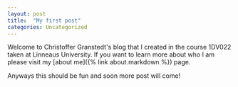 ```yaml
---
layout: post
title:  "My first post"
categories: Uncategorized
---
```


Welcome to Christoffer Granstedt's blog that I created in the course 1DV022 taken at Linneaus University. 
If you want to learn more about who I am please visit my [about me]({% link about.markdown %}) page.

Anyways this should be fun and soon more post will come!